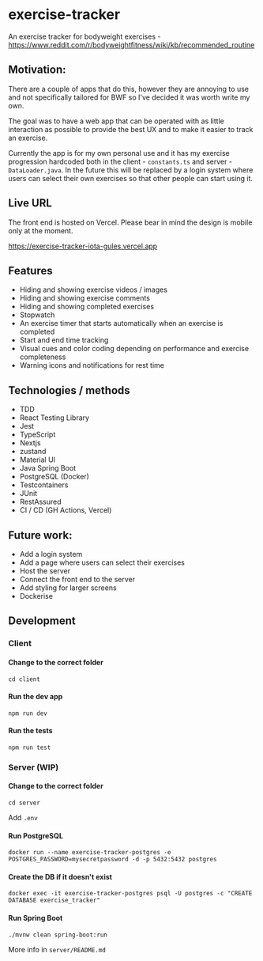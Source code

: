 # exercise-tracker

An exercise tracker for bodyweight exercises - https://www.reddit.com/r/bodyweightfitness/wiki/kb/recommended_routine

## Motivation:

There are a couple of apps that do this, however they are annoying to use and not specifically tailored for BWF so I've decided it was worth write my own.

The goal was to have a web app that can be operated with as little interaction as possible to provide the best UX and to make it easier to track an exercise.

Currently the app is for my own personal use and it has my exercise progression hardcoded both in the client - `constants.ts` and server - `DataLoader.java`. In the future this will be replaced by a login system where users can select their own exercises so that other people can start using it.

## Live URL

The front end is hosted on Vercel. Please bear in mind the design is mobile only at the moment.

https://exercise-tracker-iota-gules.vercel.app

## Features
- Hiding and showing exercise videos / images
- Hiding and showing exercise comments
- Hiding and showing completed exercises
- Stopwatch
- An exercise timer that starts automatically when an exercise is completed
- Start and end time tracking
- Visual cues and color coding depending on performance and exercise completeness
- Warning icons and notifications for rest time

## Technologies / methods

- TDD
- React Testing Library
- Jest
- TypeScript
- Nextjs
- zustand
- Material UI
- Java Spring Boot
- PostgreSQL (Docker)
- Testcontainers
- JUnit
- RestAssured
- CI / CD (GH Actions, Vercel)

## Future work:

- Add a login system
- Add a page where users can select their exercises
- Host the server
- Connect the front end to the server
- Add styling for larger screens
- Dockerise

## Development

### Client

#### Change to the correct folder

```
cd client
```

#### Run the dev app

```
npm run dev
```

#### Run the tests

```
npm run test
```

### Server (WIP)

#### Change to the correct folder

```
cd server
```

Add `.env`

#### Run PostgreSQL

```
docker run --name exercise-tracker-postgres -e POSTGRES_PASSWORD=mysecretpassword -d -p 5432:5432 postgres
```

#### Create the DB if it doesn't exist

```
docker exec -it exercise-tracker-postgres psql -U postgres -c "CREATE DATABASE exercise_tracker"
```

#### Run Spring Boot

```
./mvnw clean spring-boot:run
```

More info in `server/README.md`
